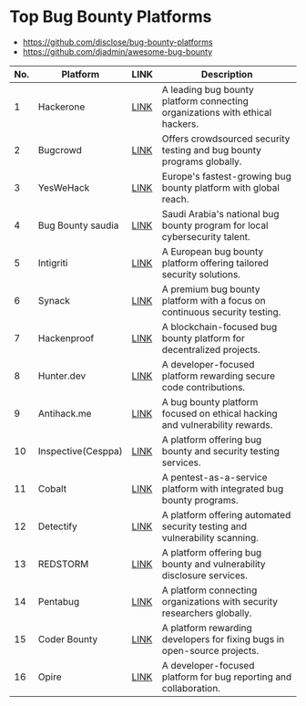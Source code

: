 # Top Bug Bounty Platforms

- <https://github.com/disclose/bug-bounty-platforms>
- <https://github.com/djadmin/awesome-bug-bounty>

| No. | Platform           | LINK                                                                 | Description                                                                 |
|-----|--------------------|----------------------------------------------------------------------|-----------------------------------------------------------------------------|
| 1   | Hackerone          | [LINK](https://hackerone.com/bug-bounty-programs) | A leading bug bounty platform connecting organizations with ethical hackers.|
| 2   | Bugcrowd           | [LINK](https://bugcrowd.com/engagements)          | Offers crowdsourced security testing and bug bounty programs globally.     |
| 3   | YesWeHack          | [LINK](https://yeswehack.com/programs)            | Europe's fastest-growing bug bounty platform with global reach.            |
| 4   | Bug Bounty saudia  | [LINK](https://bugbounty.sa/leaderboard)          | Saudi Arabia's national bug bounty program for local cybersecurity talent. |
| 5   | Intigriti          | [LINK](https://www.intigriti.com/)                | A European bug bounty platform offering tailored security solutions.       |
| 6   | Synack             | [LINK](https://www.synack.com/)                   | A premium bug bounty platform with a focus on continuous security testing.|
| 7   | Hackenproof        | [LINK](https://hackenproof.com/)                  | A blockchain-focused bug bounty platform for decentralized projects.       |
| 8   | Hunter.dev         | [LINK](https://huntr.dev/)                        | A developer-focused platform rewarding secure code contributions.          |
| 9   | Antihack.me        | [LINK](https://www.antihack.me/)                  | A bug bounty platform focused on ethical hacking and vulnerability rewards.|
| 10  | Inspective(Cesppa) | [LINK](http://www.inspectiv.com)                  | A platform offering bug bounty and security testing services.              |
| 11  | Cobalt             | [LINK](https://app.cobalt.io)                     | A pentest-as-a-service platform with integrated bug bounty programs.       |
| 12  | Detectify          | [LINK](https://detectify.com/)                    | A platform offering automated security testing and vulnerability scanning. |
| 13  | REDSTORM           | [LINK](https://www.redstorm.io)                   | A platform offering bug bounty and vulnerability disclosure services.      |
| 14  | Pentabug           | [LINK](https://www.pentabug.com/)                 | A platform connecting organizations with security researchers globally.    |
| 15  | Coder Bounty       | [LINK](https://www.coderbounty.com/)              | A platform rewarding developers for fixing bugs in open-source projects.   |
| 16  | Opire              | [LINK](https://opire.dev)                         | A developer-focused platform for bug reporting and collaboration.          |
